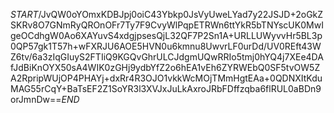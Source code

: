 $START$/JvQW0oYOmxKDBJpj0oiC43Ybkp0JsVyUweLYad7y22JSJD+2oGkZSKRv8O7GNmRyQROnOFr7Ty7F9CvyWlPqpETRWn6ttYkR5bTNYscUK0MwIgeOCdhgW0Ao6XAYuvS4xdgjpsesQjL32QF7P2Sn1A+URLLUWyvvHr5BL3p0QP57gk1T57h+wFXRJU6AOE5HVN0u6kmnu8UwvrLF0urDd/UV0REft43WZ6tv/6a3zIqGIuyS2FTIiQ9KGQvGhrULCJdgmUQwRRIo5tmj0hYQ4j7XEe4DAfJdBiKnOYX50sA4WIK0zGHj9ydbYfZ2o6hEA1vEh6ZYRWEbQ0SF5tvOW5ZA2RpripWUjOP4PHAYj+dxRr4R3OJO1vkkWcMOjTMmHgtEAa+0QDNXItKduMAG55rCqY+BaTsEF2Z1SoYR3l3XVJxJuLkAxroJRbFDffzqba6flRUL0aBDn9orJmnDw==$END$